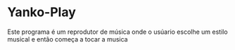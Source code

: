# Yanko-Play
Este programa é um reprodutor de música onde o usúario escolhe um estilo musical e então começa a tocar a musica
